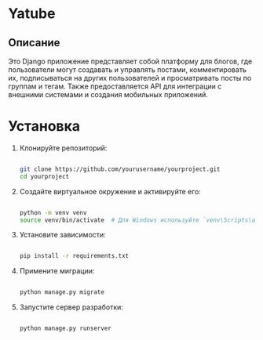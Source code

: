 # Yatube

## Описание

Это Django приложение представляет собой платформу для блогов, где пользователи могут создавать и управлять постами, комментировать их, подписываться на других пользователей и просматривать посты по группам и тегам. Также предоставляется API для интеграции с внешними системами и создания мобильных приложений.

# Установка

1. Клонируйте репозиторий:

    ```sh

    git clone https://github.com/yourusername/yourproject.git
    cd yourproject
    ```

2. Создайте виртуальное окружение и активируйте его:

    ```sh

    python -m venv venv
    source venv/bin/activate  # Для Windows используйте `venv\Scripts\activate`
    ```

3. Установите зависимости:

    ```sh

    pip install -r requirements.txt
    ```

4. Примените миграции:

    ```sh

    python manage.py migrate
    ```

5. Запустите сервер разработки:

    ```sh

    python manage.py runserver
    ```